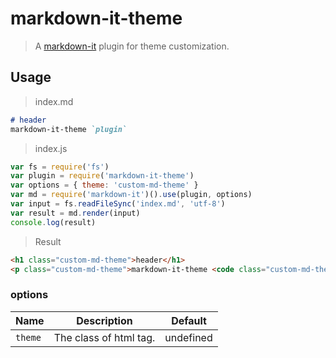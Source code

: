 # markdown-it-theme

> A [markdown-it] plugin for theme customization.

[markdown-it]: https://github.com/markdown-it/markdown-it

## Usage

> index.md

```markdown
# header
markdown-it-theme `plugin`
```

> index.js

```js
var fs = require('fs')
var plugin = require('markdown-it-theme')
var options = { theme: 'custom-md-theme' }
var md = require('markdown-it')().use(plugin, options)
var input = fs.readFileSync('index.md', 'utf-8')
var result = md.render(input)
console.log(result)
```

> Result

```html
<h1 class="custom-md-theme">header</h1>
<p class="custom-md-theme">markdown-it-theme <code class="custom-md-theme">plugin</code> </p>
```

### options

Name              | Description            | Default
------------------|------------------------|-----------
`theme`           | The class of html tag. | undefined
